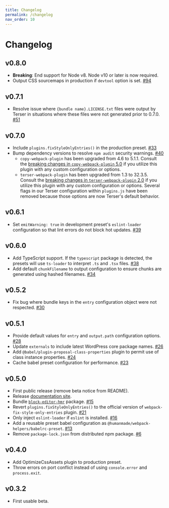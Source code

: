 ```yaml
---
title: Changelog
permalink: /changelog
nav_order: 10
---
```


# Changelog

## v0.8.0

- **Breaking**: End support for Node v8. Node v10 or later is now required.
- Output CSS sourcemaps in production if `devtool` option is set. [#94](https://github.com/humanmade/webpack-helpers/issues/94)

## v0.7.1

- Resolve issue where `{bundle name}.LICENSE.txt` files were output by Terser in situations where these files were not generated prior to 0.7.0. [#51](https://github.com/humanmade/webpack-helpers/pull/51)

## v0.7.0

- Include `plugins.fixStyleOnlyEntries()` in the production preset. [#33](https://github.com/humanmade/webpack-helpers/issues/33)
- Bump dependency versions to resolve `npm audit` security warnings. [#40](https://github.com/humanmade/webpack-helpers/issues/40)
  - `copy-webpack-plugin` has been upgraded from 4.6 to 5.1.1. Consult the [breaking changes in `copy-webpack-plugin` 5.0](https://github.com/webpack-contrib/copy-webpack-plugin/blob/master/CHANGELOG.md#500-2019-02-20) if you utilize this plugin with any custom configuration or options.
  - `terser-webpack-plugin` has been upgraded from 1.3 to 32.3.5. Consult the [breaking changes in `terser-webpack-plugin` 2.0](https://github.com/webpack-contrib/terser-webpack-plugin/blob/master/CHANGELOG.md#200-2019-09-05) if you utilize this plugin with any custom configuration or options. Several flags in our Terser configuration within `plugins.js` have been removed because those options are now Terser's default behavior.

## v0.6.1

- Set `emitWarning: true` in development preset's `eslint-loader` configuration so that lint errors do not block hot updates. [#39](https://github.com/humanmade/webpack-helpers/pull/39)

## v0.6.0

- Add TypeScript support. If the `typescript` package is detected, the presets will use `ts-loader` to interpret `.ts` and `.tsx` files. [#38](https://github.com/humanmade/webpack-helpers/pull/38)
- Add default `chunkFilename` to output configuration to ensure chunks are generated using hashed filenames. [#34](https://github.com/humanmade/webpack-helpers/pull/34)

## v0.5.2

- Fix bug where bundle keys in the `entry` configuration object were not respected. [#30](https://github.com/humanmade/webpack-helpers/issues/30)

## v0.5.1

- Provide default values for `entry` and `output.path` configuration options. [#28](https://github.com/humanmade/webpack-helpers/pull/28)
- Update `externals` to include latest WordPress core package names. [#26](https://github.com/humanmade/webpack-helpers/issues/26)
- Add `@babel/plugin-proposal-class-properties` plugin to permit use of class instance properties. [#24](https://github.com/humanmade/webpack-helpers/issues/24)
- Cache babel preset configuration for performance. [#23](https://github.com/humanmade/webpack-helpers/pull/23)

## v0.5.0

- First public release (remove beta notice from README).
- Release [documentation site](https://humanmade.github.io/webpack-helpers/).
- Bundle [`block-editor-hmr`](https://github.com/kadamwhite/block-editor-hmr) package. [#15](https://github.com/humanmade/webpack-helpers/pull/15)
- Revert `plugins.fixStyleOnlyEntries()` to the official version of `webpack-fix-style-only-entries` plugin. [#21](https://github.com/humanmade/webpack-helpers/pull/21)
- Only inject `eslint-loader` if `eslint` is installed. [#16](https://github.com/humanmade/webpack-helpers/issues/16)
- Add a reusable preset babel configuration as `@humanmade/webpack-helpers/babelrc-preset`. [#13](https://github.com/humanmade/webpack-helpers/pull/13)
- Remove `package-lock.json` from distributed npm package. [#6](https://github.com/humanmade/webpack-helpers/pull/6)

## v0.4.0

- Add OptimizeCssAssets plugin to production preset.
- Throw errors on port conflict instead of using `console.error` and `process.exit`.

## v0.3.2

- First usable beta.
